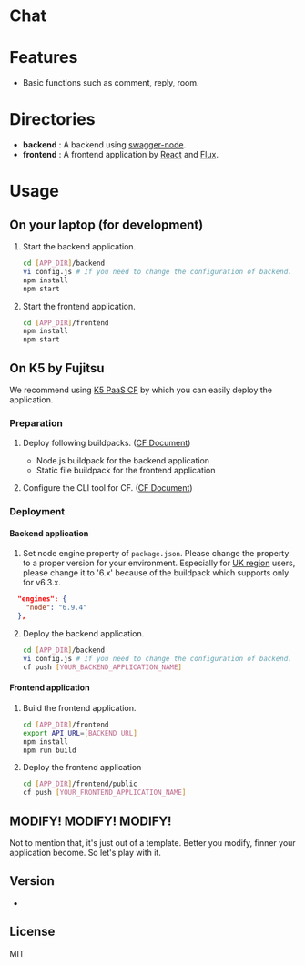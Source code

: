 Chat
======================

# Features
* Basic functions such as comment, reply, room.


# Directories
* **backend** : A backend using [swagger-node](https://github.com/swagger-api/swagger-node).
* **frontend** : A frontend application by [React](https://facebook.github.io/react/) and [Flux](https://facebook.github.io/flux/).

# Usage

## On your laptop (for development)

1. Start the backend application.

    ```sh
    cd [APP_DIR]/backend
    vi config.js # If you need to change the configuration of backend.
    npm install
    npm start
    ```

2. Start the frontend application.

    ```sh
    cd [APP_DIR]/frontend
    npm install
    npm start
    ```

## On K5 by Fujitsu

We recommend using [K5 PaaS CF](http://www.fujitsu.com/global/solutions/cloud/k5/paas/) by which you can easily deploy the application.

### Preparation

1. Deploy following buildpacks. ([CF Document](https://cf-docs.jp-east-1.paas.cloud.global.fujitsu.com/en/manual/tut/tut/topics/c-service-catalog-deploy.html))
    * Node.js buildpack for the backend application
    * Static file buildpack for the frontend application

2. Configure the CLI tool for CF. ([CF Document](https://cf-docs.jp-east-1.paas.cloud.global.fujitsu.com/en/manual/tut/tut/topics/t-dev-pre-cf.html))

### Deployment

#### Backend application
1. Set node engine property of `package.json`.
Please change the property to a proper version for your environment. Especially for [UK region](https://cf-docs.jp-east-1.paas.cloud.global.fujitsu.com/en/manual/release/basic.html) users, please change it to '6.x' because of the buildpack which supports only for v6.3.x.
```json@package.json
  "engines": {
    "node": "6.9.4"
  },
```

2. Deploy the backend application.

    ```sh
    cd [APP_DIR]/backend
    vi config.js # If you need to change the configuration of backend.
    cf push [YOUR_BACKEND_APPLICATION_NAME]
    ```

#### Frontend application

1. Build the frontend application.

    ```sh
    cd [APP_DIR]/frontend
    export API_URL=[BACKEND_URL]
    npm install
    npm run build
    ```

2. Deploy the frontend application

    ```sh
    cd [APP_DIR]/frontend/public
    cf push [YOUR_FRONTEND_APPLICATION_NAME]
    ```

## **MODIFY! MODIFY! MODIFY!**
Not to mention that, it's just out of a template. Better you modify, finner your application become. So let's play with it.

## Version
* [1.0.0]: Release


## License
MIT

